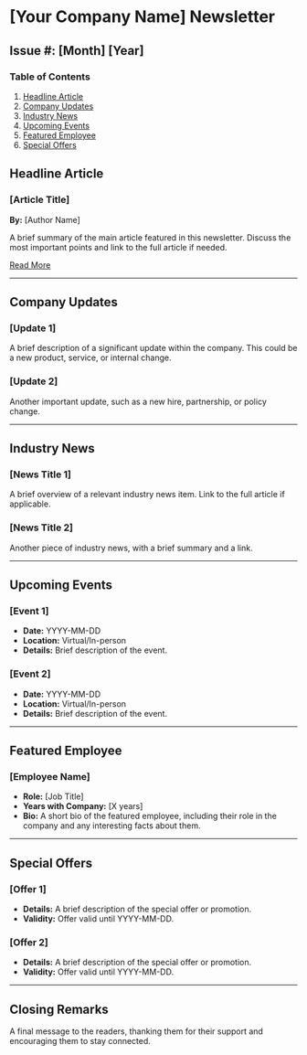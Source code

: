 # [Your Company Name] Newsletter

## Issue #: [Month] [Year]

### Table of Contents
1. [Headline Article](#headline-article)
2. [Company Updates](#company-updates)
3. [Industry News](#industry-news)
4. [Upcoming Events](#upcoming-events)
5. [Featured Employee](#featured-employee)
6. [Special Offers](#special-offers)

## Headline Article
### [Article Title]
**By:** [Author Name]

A brief summary of the main article featured in this newsletter. Discuss the most important points and link to the full article if needed.

[Read More](#link-to-full-article)

---

## Company Updates
### [Update 1]
A brief description of a significant update within the company. This could be a new product, service, or internal change.

### [Update 2]
Another important update, such as a new hire, partnership, or policy change.

---

## Industry News
### [News Title 1]
A brief overview of a relevant industry news item. Link to the full article if applicable.

### [News Title 2]
Another piece of industry news, with a brief summary and a link.

---

## Upcoming Events
### [Event 1]
- **Date:** YYYY-MM-DD
- **Location:** Virtual/In-person
- **Details:** Brief description of the event.

### [Event 2]
- **Date:** YYYY-MM-DD
- **Location:** Virtual/In-person
- **Details:** Brief description of the event.

---

## Featured Employee
### [Employee Name]
- **Role:** [Job Title]
- **Years with Company:** [X years]
- **Bio:** A short bio of the featured employee, including their role in the company and any interesting facts about them.

---

## Special Offers
### [Offer 1]
- **Details:** A brief description of the special offer or promotion.
- **Validity:** Offer valid until YYYY-MM-DD.

### [Offer 2]
- **Details:** A brief description of the special offer or promotion.
- **Validity:** Offer valid until YYYY-MM-DD.

---

## Closing Remarks
A final message to the readers, thanking them for their support and encouraging them to stay connected.
